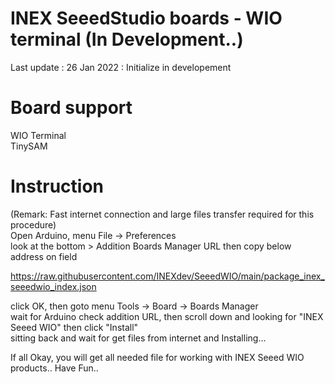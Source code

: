 # INEX SeeedStudio boards - WIO terminal (In Development..)

Last update :
26 Jan 2022 : Initialize in developement

# Board support
WIO Terminal  
TinySAM 

# Instruction
(Remark: Fast internet connection and large files transfer required for this procedure)  
Open Arduino, menu File -> Preferences  
look at the bottom > Addition Boards Manager URL then copy below address on field  

https://raw.githubusercontent.com/INEXdev/SeeedWIO/main/package_inex_seeedwio_index.json

click OK, then goto menu Tools -> Board -> Boards Manager  
wait for Arduino check addition URL, then scroll down and looking for "INEX Seeed WIO" then click "Install"  
sitting back and wait for get files from internet and Installing...  

If all Okay, you will get all needed file for working with INEX Seeed WIO products.. Have Fun..  
